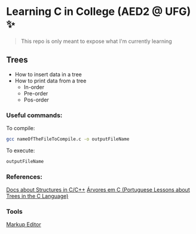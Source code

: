 # Learning C in College (AED2 @ UFG) ✨

> This repo is only meant to expose what I'm currently learning

## Trees

- How to insert data in a tree
- How to print data from a tree
  - In-order
  - Pre-order
  - Pos-order

### Useful commands:

To compile:

```sh
gcc nameOfTheFileToCompile.c -o outputFileName
```

To execute:

```sh
outputFileName
```

### References:

[Docs about Structures in C/C++](https://cppguide.readthedocs.io/en/latest/cpp/structure.html?highlight=%27.%27%20operator#pointer-variable-of-structure)
[Árvores em C (Portuguese Lessons about Trees in the C Language)](https://www.youtube.com/watch?v=dcOCsxiuKeU&list=PLqJK4Oyr5WShBuC5rqt9I0fMVNnaVTpeo&index=1&ab_channel=Programeseufuturo)

### Tools
[Markup Editor](https://dillinger.io/)
